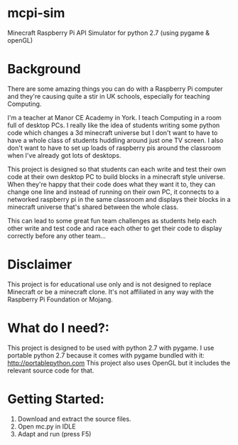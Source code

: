 mcpi-sim
========

Minecraft Raspberry Pi API Simulator for python 2.7 (using pygame &amp; openGL)

Background
==========
There are some amazing things you can do with a Raspberry Pi computer and they're causing quite a stir in UK schools, especially for teaching Computing.

I'm a teacher at Manor CE Academy in York. I teach Computing in a room full of desktop PCs. I really like the idea of students writing some python code which changes a 3d minecraft universe but I don't want to have to have a whole class of students huddling around just one TV screen. I also don't want to have to set up loads of raspberry pis around the classroom when I've already got lots of desktops. 

This project is designed so that students can each write and test their own code at their own desktop PC to build blocks in a minecraft style universe. When they're happy that their code does what they want it to, they can change one line and instead of running on their own PC, it connects to a networked raspberry pi in the same classroom and displays their blocks in a minecraft universe that's shared between the whole class.

This can lead to some great fun team challenges as students help each other write and test code and race each other to get their code to display correctly before any other team...

Disclaimer
==========
This project is for educational use only and is not designed to replace Minecraft or be a minecraft clone. 
It's not affiliated in any way with the Raspberry Pi Foundation or Mojang.

What do I need?:
================
This project is designed to be used with python 2.7 with pygame. 
I use portable python 2.7 because it comes with pygame bundled with it: http://portablepython.com
This project also uses OpenGL but it includes the relevant source code for that.


Getting Started:
================
1) Download and extract the source files.
2) Open mc.py in IDLE
3) Adapt and run (press F5)
